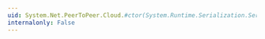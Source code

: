 ```yaml
---
uid: System.Net.PeerToPeer.Cloud.#ctor(System.Runtime.Serialization.SerializationInfo,System.Runtime.Serialization.StreamingContext)
internalonly: False
---
```

